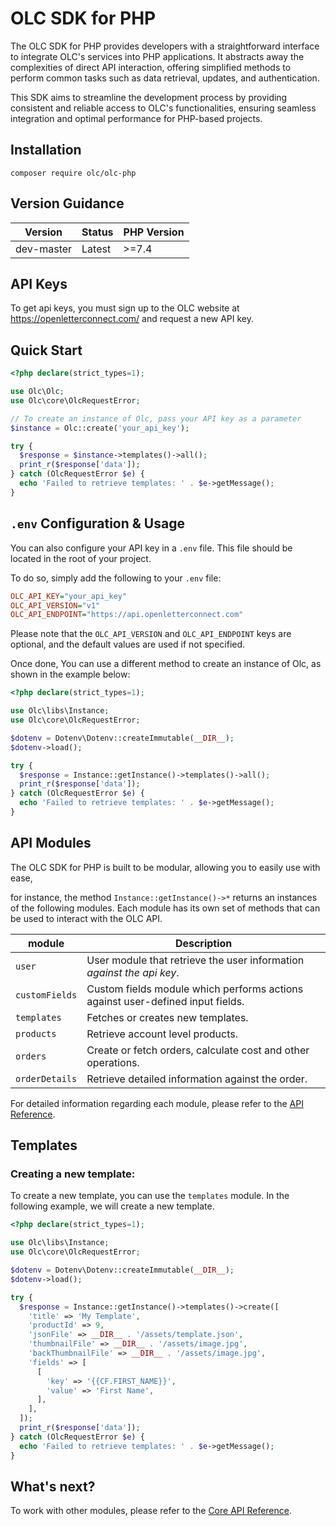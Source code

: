 # OLC SDK for PHP

The OLC SDK for PHP provides developers with a straightforward interface to
integrate OLC's services into PHP applications. It abstracts away the complexities
of direct API interaction, offering simplified methods to perform common tasks
such as data retrieval, updates, and authentication.

This SDK aims to streamline the development process by providing consistent and
reliable access to OLC's functionalities, ensuring seamless integration and optimal
performance for PHP-based projects.

## Installation
```shell
composer require olc/olc-php
```

## Version Guidance

| Version    | Status | PHP Version |
|------------|--------|-------------|
| dev-master | Latest | &gt;=7.4    |


## API Keys
To get api keys, you must sign up to the OLC website at https://openletterconnect.com/ and
request a new API key.

## Quick Start

```php
<?php declare(strict_types=1);

use Olc\Olc;
use Olc\core\OlcRequestError;

// To create an instance of Olc, pass your API key as a parameter
$instance = Olc::create('your_api_key');

try {
  $response = $instance->templates()->all();
  print_r($response['data']);
} catch (OlcRequestError $e) {
  echo 'Failed to retrieve templates: ' . $e->getMessage();
}
```

## `.env` Configuration &amp; Usage
You can also configure your API key in a `.env` file. This file should be located in
the root of your project.

To do so, simply add the following to your `.env` file:
```ini
OLC_API_KEY="your_api_key"
OLC_API_VERSION="v1"
OLC_API_ENDPOINT="https://api.openletterconnect.com"
```
Please note that the `OLC_API_VERSION` and `OLC_API_ENDPOINT` keys are optional, and
the default values are used if not specified.

Once done, You can use a different method to create an instance of Olc, as shown in the
example below:

```php
<?php declare(strict_types=1);

use Olc\libs\Instance;
use Olc\core\OlcRequestError;

$dotenv = Dotenv\Dotenv::createImmutable(__DIR__);
$dotenv->load();

try {
  $response = Instance::getInstance()->templates()->all();
  print_r($response['data']);
} catch (OlcRequestError $e) {
  echo 'Failed to retrieve templates: ' . $e->getMessage();
}
```

## API Modules
The OLC SDK for PHP is built to be modular, allowing you to easily use with ease,

for instance, the method `Instance::getInstance()->*` returns an instances of the following modules. 
Each module has its own set of methods that can be used to interact with the OLC API.

| module         | Description                                                                    |
|----------------|--------------------------------------------------------------------------------|
| `user`         | User module that retrieve the user information *against the api key*.          |
| `customFields` | Custom fields module which performs actions against user-defined input fields. |
| `templates`    | Fetches or creates new templates.                                              |
| `products`     | Retrieve account level products.                                                    |
| `orders`       | Create or fetch orders, calculate cost and other operations.                   |
| `orderDetails` | Retrieve detailed information against the order.                               |

For detailed information regarding each module, please refer to the [API Reference](https://open-letter-marketing.github.io/php-sdk/).

## Templates

### Creating a new template:
To create a new template, you can use the `templates` module. In the following example, we will create a new template.
```php
<?php declare(strict_types=1);

use Olc\libs\Instance;
use Olc\core\OlcRequestError;

$dotenv = Dotenv\Dotenv::createImmutable(__DIR__);
$dotenv->load();

try {
  $response = Instance::getInstance()->templates()->create([
    'title' => 'My Template',
    'productId' => 9,
    'jsonFile' => __DIR__ . '/assets/template.json',
    'thumbnailFile' => __DIR__ . '/assets/image.jpg',
    'backThumbnailFile' => __DIR__ . '/assets/image.jpg',
    'fields' => [
      [
        'key' => '{{CF.FIRST_NAME}}',
        'value' => 'First Name',
      ],
    ],
  ]);
  print_r($response['data']);
} catch (OlcRequestError $e) {
  echo 'Failed to retrieve templates: ' . $e->getMessage();
}
```

## What's next?
To work with other modules, please refer to the [Core API Reference](https://open-letter-marketing.github.io/php-sdk/classes/Olc-core-OlcInstance.html#method_templates).

